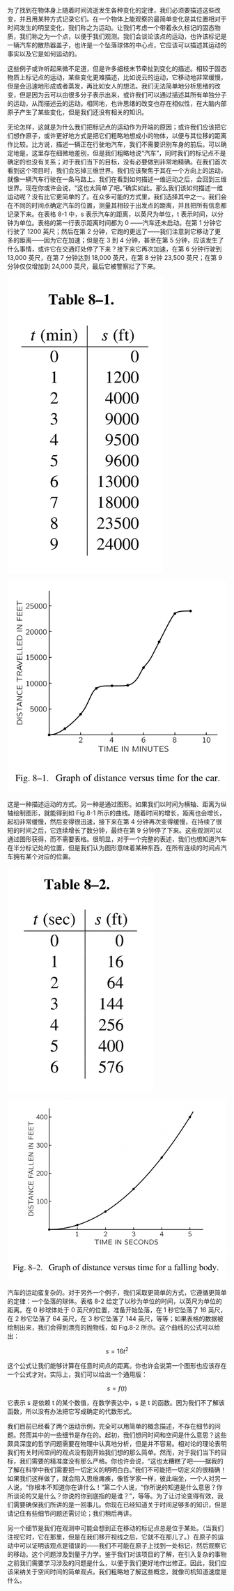 为了找到在物体身上随着时间流逝发生各种变化的定律，我们必须要描述这些改变，并且用某种方式记录它们。在一个物体上能观察的最简单变化是其位置相对于时间发生的明显变化，我们称之为运动。让我们考虑一个带着永久标记的固态物质，我们称之为一个点，以便于我们观测。我们会谈论该点的运动，也许该标记是一辆汽车的散热器盖子，也许是一个坠落球体的中心点，它应该可以描述其运动的事实以及它是如何运动的。

这些例子或许听起来微不足道，但是许多细枝末节牵扯到变化的描述。相较于固态物质上标记点的运动，某些变化更难描述，比如说云的运动，它移动地非常缓慢，但是会迅速地形成或者蒸发，再比如女人的想法。我们无法简单地分析思绪的改变，但是因为云可以由很多分子表示出来，或许我们可以通过描述其所有单独分子的运动，从而描述云的运动。相同地，也许思绪的改变也存在相似性，在大脑内部原子产生了某些变化，但是我们还没有相关的知识。

无论怎样，这就是为什么我们把标记点的运动作为开端的原因；或许我们应该把它们想作原子，或许更好地方式是把它们粗略地想成小的物体，以便与其位移的距离作比较。比方说，描述一辆正在行驶地汽车，我们不需要识别车身的前后。可以确定地是，这里存在细微地差别，但是我们粗略地说“汽车”，同时我们的标记点不是确定的也没有关系；对于我们当下的目标，没有必要做到非常地精确。在我们首次看到这个项目时，我们会忘掉三维世界。我们应该聚焦于其在一个方向上的运动，就像一辆汽车行驶在一条马路上。我们在看到如何描述一维运动之后，会回到三维世界。现在你或许会说，“这也太简单了吧。”确实如此。那么我们该如何描述一维运动呢？没有比它更简单的了。在众多可能的方式里，我们选择其中之一。我们会在不同的时间点确定汽车的位置，测量其相较于出发点的距离，并且把所有信息都记录下来。在表格 8-1 中，s 表示汽车的距离，以英尺为单位，t 表示时间，以分钟为单位。表格的第一行表示距离时间都为 0 ——汽车还未启动。在第 1 分钟它行驶了 1200 英尺；然后在第 2 分钟，它跑的更远了——我们注意到它移动了更多的距离——因为它在加速；但是在 3 到 4 分钟，甚至在第 5 分钟，应该发生了什么事情，或许它在交通灯处停了下来？接下来它再次加速，在第 6 分钟行驶到 13,000 英尺，在第 7 分钟达到 18,000 英尺，在第 8 分钟 23,500 英尺；在第 9 分钟仅仅增加到 24,000 英尺，最后它被警察拦了下来。

![汽车的距离与时间的对照表](/assets/volume-1/table-8-1.png)

![汽车的距离相对于时间的图形](/assets/volume-1/fig-8-1.png)

这是一种描述运动的方式。另一种是通过图形。如果我们以时间为横轴、距离为纵轴绘制图形，就能得到如 Fig.8-1 所示的曲线。随着时间的增长，距离也会增长，起初非常缓慢，然后变得很迅速，接下来在第 4 分钟再次变得缓慢，在持续了很短的时间之后，它连续增长了数分钟，最终在第 9 分钟停了下来。这些观测可以通过图形获得，而不需要表格。很明显，对于一个完整的表述，我们也想知道汽车在半分标记处的位置，但是我们认为图形意味着某种东西，在所有连续的时间点汽车拥有某个对应的位置。

![坠落球体的时间与距离的对照表](/assets/volume-1/table-8-2.png)

![一个坠落物体的距离相对于时间的图形](/assets/volume-1/fig-8-2.png)

汽车的运动蛮复杂的。对于另外一个例子，我们采取更简单的方式，它遵循更简单的定律：一个坠落的球体。表格 8-2 给定了以秒为单位的时间，以英尺为单位的距离。在 0 秒球体处于 0 英尺的位置，准备开始坠落，在 1 秒它坠落了 16 英尺，在 2 秒它坠落了 64 英尺，在 3 秒它坠落了 144 英尺，等等；如果表格的数据被绘制出来，我们会得到漂亮的抛物线，如 Fig.8-2 所示。这个曲线的公式可以给出：

$$s=16t^2$$

这个公式让我们能够计算在任意时间点的距离。你也许会说第一个图形也应该存在一个公式才对。实际上，我们可以给出一个通用版：

$$s=f(t)$$

它表示 s 是依赖 t 的某个数值，在数学表达中，s 是 t 的函数。因为我们不了解该函数，所以没有办法把它写成确定的代数形式。

我们目前已经看了两个运动示例，完全可以用简单的概念描述，不存在细节的问题。然而其中的一些细节是存在的。起初，我们想问时间和空间是什么意思？这些颇具深度的哲学问题需要在物理中认真地分析，但是并不容易。相对论的理论表明我们有关时间空间的观点没有刚开始我们想的那么简单。然而，对于我们当下的目标，我们需要的精准度没有那么严格。你也许会说，“这也太糟糕了吧——据我的了解在科学中我们需要把一切定义的明明白白。”我们不可能把一切定义的很精确！如果我们这样做了，就会陷入思维瘫痪，像哲学家一样，彼此端坐，一个人对另一人说，“你根本不知道你在讲什么！”第二个人说，“你所说的知道是什么意思？你所谈论的又是什么？你说的你到底指的是谁？”，等等。为了让讨论变得有效，我们需要确保我们所讲的是一回事儿。你现在已经知道关于时间足够多的知识，但是请记住有些细节问题还需讨论；我们稍后再讲。

另一个细节是我们在观测中可能会想到正在移动的标记点总是位于某处。（当我们注视它时，它在那里，但是在我们移开视线之后，它就不在那儿了。）在原子的运动中可以证明该观点是错误的——我们不可能在原子上找到一处标记，然后观察它的移动。这个问题涉及到量子力学。鉴于我们对该项目的了解，在引入复杂的事物之前我们需要学习涉及的问题是什么，以便于我们更好地作出修正。因此，我们应该采纳关于空间时间的简单观点。我们粗略地了解这些概念，就像司机知道速度是什么。

